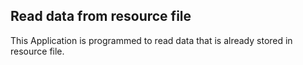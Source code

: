 ## Read data from resource file

This Application is programmed to read data that is already stored in resource file.
